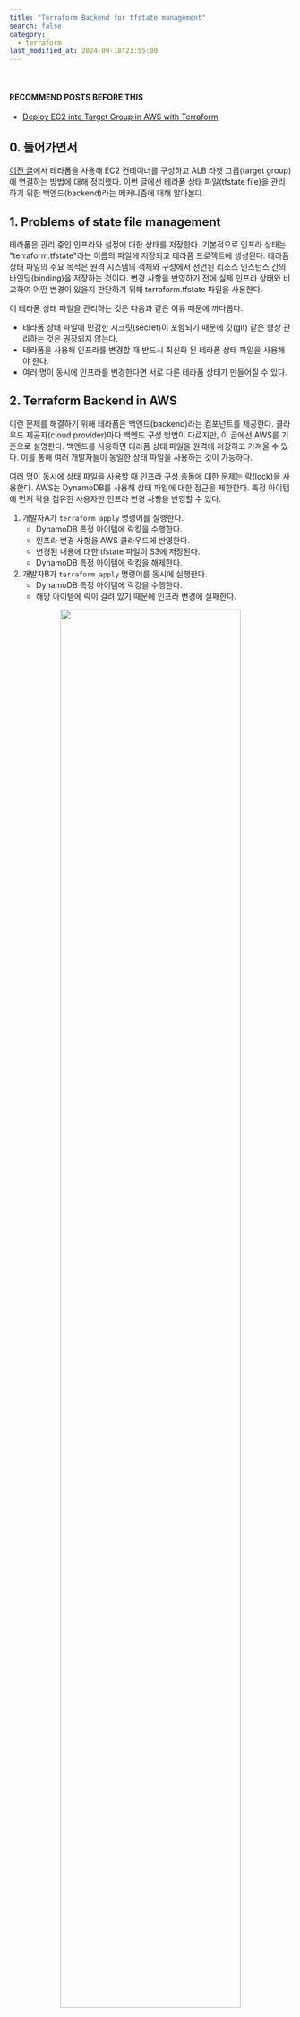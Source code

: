 ```yaml
---
title: "Terraform Backend for tfstate management"
search: false
category:
  - terraform
last_modified_at: 2024-09-18T23:55:00
---
```


<br/>

#### RECOMMEND POSTS BEFORE THIS

- [Deploy EC2 into Target Group in AWS with Terraform][deploy-ec2-into-target-group-in-aws-with-terraform-link]

## 0. 들어가면서

[이전 글][deploy-ec2-into-target-group-in-aws-with-terraform-link]에서 테라폼을 사용해 EC2 컨테이너를 구성하고 ALB 타겟 그룹(target group)에 연결하는 방법에 대해 정리했다. 이번 글에선 테라폼 상태 파일(tfstate file)을 관리하기 위한 백엔드(backend)라는 메커니즘에 대해 알아본다.

## 1. Problems of state file management

테라폼은 관리 중인 인프라와 설정에 대한 상태를 저장한다. 기본적으로 인프라 상태는 "terraform.tfstate"라는 이름의 파일에 저장되고 테라폼 프로젝트에 생성된다. 테라폼 상태 파일의 주요 목적은 원격 시스템의 객체와 구성에서 선언된 리소스 인스턴스 간의 바인딩(binding)을 저장하는 것이다. 변경 사항을 반영하기 전에 실제 인프라 상태와 비교하여 어떤 변경이 있을지 판단하기 위해 terraform.tfstate 파일을 사용한다. 

이 테라폼 상태 파일을 관리하는 것은 다음과 같은 이유 때문에 까다롭다. 

- 테라폼 상태 파일에 민감한 시크릿(secret)이 포함되기 때문에 깃(git) 같은 형상 관리하는 것은 권장되지 않는다.
- 테라폼을 사용해 인프라를 변경할 때 반드시 최신화 된 테라폼 상태 파일을 사용해야 한다.
- 여러 명이 동시에 인프라를 변경한다면 서로 다른 테라폼 상태가 만들어질 수 있다.

## 2. Terraform Backend in AWS

이런 문제를 해결하기 위해 테라폼은 백엔드(backend)라는 컴포넌트를 제공한다. 클라우드 제공자(cloud provider)마다 백엔드 구성 방법이 다르지만, 이 글에선 AWS를 기준으로 설명한다. 백엔드를 사용하면 테라폼 상태 파일을 원격에 저장하고 가져올 수 있다. 이를 통해 여러 개발자들이 동일한 상태 파일을 사용하는 것이 가능하다. 

여러 명이 동시에 상태 파일을 사용할 때 인프라 구성 충돌에 대한 문제는 락(lock)을 사용한다. AWS는 DynamoDB를 사용해 상태 파일에 대한 접근을 제한한다. 특정 아이템에 먼저 락을 점유한 사용자만 인프라 변경 사항을 반영할 수 있다.

1. 개발자A가 `terraform apply` 명령어를 실행한다.
    - DynamoDB 특정 아이템에 락킹을 수행한다.
    - 인프라 변경 사항을 AWS 클라우드에 반영한다.
    - 변경된 내용에 대한 tfstate 파일이 S3에 저장된다.
    - DynamoDB 특정 아이템에 락킹을 해제한다.
2. 개발자B가 `terraform apply` 명령어를 동시에 실행한다.
    - DynamoDB 특정 아이템에 락킹을 수행한다.
    - 해당 아이템에 락이 걸려 있기 때문에 인프라 변경에 실패한다.

<div align="center">
  <img src="/images/posts/2024/terraform-backend-for-tfstate-management-01.png" width="80%" class="image__border">
</div>

## 3. Project structure

프로젝트 구성은 다음과 같다. 이전 글을 기준으로 다음 자원이 추가된다.

- backend.tf

```
.
├── backend.tf
├── ec2.tf
├── gateway.tf
├── load-balancer.tf
├── provider.tf
├── route-table.tf
├── security-group.tf
├── subnet.tf
├── terraform.tfvars
├── variable.tf
└── vpc.tf
```

## 4. Create Backend

테라폼 백엔드를 구성하기 전에 `backend.tf` 파일에 S3 버킷과 DynamoDB를 먼저 구성한다. 상태 파일에 대한 암호화(encryption)도 가능하지만, 이번 글에서 다루지 않는다.

- tfstate 파일을 저장할 S3 버킷을 생성한다.
- 파일 버전 관리를 수행한다.

```tf
resource "aws_s3_bucket" "state" {
  bucket = "${var.project_name}-tfstate-bucket"
}

resource "aws_s3_bucket_versioning" "versioning" {
  bucket = aws_s3_bucket.state.id

  versioning_configuration {
    status = "Enabled"
  }
}
```

DynamoDB를 생성한다. 

- LockID 이름을 갖는 파티션 키(partition key)를 하나 생성한다.

```tf
resource "aws_dynamodb_table" "terraform_state_lock" {
  name         = "${var.project_name}-terraform-lock"
  hash_key     = "LockID"
  billing_mode = "PAY_PER_REQUEST"

  attribute {
    name = "LockID"
    type = "S"
  }
}
```

테라폼 백엔드를 위해 구성한 리소스를 먼저 생성한다.

```
$ terraform apply

Terraform used the selected providers to generate the following execution plan. Resource actions are indicated with the following symbols:
  + create

Terraform will perform the following actions:

...


Apply complete! Resources: 24 added, 0 changed, 0 destroyed.

Outputs:

alb-dns = "tf-lb-20240918153002055100000004-925426991.us-east-1.elb.amazonaws.com"
```

S3 버킷과 DynamoDB 테이블을 모두 생성했다면 동일한 `backend.tf` 파일에 테라폼 백엔드를 구성한다.

- 버킷
  - 위에서 생성한 버킷을 지정한다.
- DynamoDB 테이블
  - 위에서 생성한 DynamoDB 테이블을 지정한다.
- 키
  - 테라폼 상태 파일 이름을 지정한다.
- 지역
  - us-east-1 지역을 선택한다.

```tf
terraform {
  backend "s3" {
    bucket         = "junhyunny-demo-tfstate-bucket"
    key            = "terraform.tfstate"
    region         = "us-east-1"
    dynamodb_table = "junhyunny-demo-terraform-lock"
  }
}
```

백엔드 구성에 대한 내용을 작성했다면 다시 초기화(terraform init)가 필요하다. 초기화 없이 명령어를 사용하면 다음과 같은 에러를 만난다.

```
$ terraform apply
╷
│ Error: Backend initialization required, please run "terraform init"
│ 
│ Reason: Initial configuration of the requested backend "s3"
│ 
│ The "backend" is the interface that Terraform uses to store state,
│ perform operations, etc. If this message is showing up, it means that the
│ Terraform configuration you're using is using a custom configuration for
│ the Terraform backend.
│ 
│ Changes to backend configurations require reinitialization. This allows
│ Terraform to set up the new configuration, copy existing state, etc. Please run
│ "terraform init" with either the "-reconfigure" or "-migrate-state" flags to
│ use the current configuration.
│ 
│ If the change reason above is incorrect, please verify your configuration
│ hasn't changed and try again. At this point, no changes to your existing
│ configuration or state have been made.
╵
```

테라폼 초기화를 수행한다. 

```
$ terraform init
Initializing the backend...
Do you want to copy existing state to the new backend?
  Pre-existing state was found while migrating the previous "local" backend to the
  newly configured "s3" backend. No existing state was found in the newly
  configured "s3" backend. Do you want to copy this state to the new "s3"
  backend? Enter "yes" to copy and "no" to start with an empty state.

  Enter a value: yes


Successfully configured the backend "s3"! Terraform will automatically
use this backend unless the backend configuration changes.
Initializing provider plugins...
- Reusing previous version of hashicorp/aws from the dependency lock file
- Using previously-installed hashicorp/aws v5.66.0

Terraform has been successfully initialized!

You may now begin working with Terraform. Try running "terraform plan" to see
any changes that are required for your infrastructure. All Terraform commands
should now work.

If you ever set or change modules or backend configuration for Terraform,
rerun this command to reinitialize your working directory. If you forget, other
commands will detect it and remind you to do so if necessary.
```

백엔드가 구성되었다면 버킷에 업로드 된 파일을 확인할 수 있다. 

<div align="center">
  <img src="/images/posts/2024/terraform-backend-for-tfstate-management-02.png" width="100%" class="image__border">
</div>

<br/>

백엔드 구성이 완료되었다면 프로젝트 경로에 테라폼 상태 파일이 필요 없으니 삭제한다. terraform apply 명령어를 수행하면 상태 파일에 대한 락, 언락(unlock)을 수행한다는 로그를 확인할 수 있다. 

```
$ terraform apply
Acquiring state lock. This may take a few moments...

...

Releasing state lock. This may take a few moments...
```

터미널 세션을 두 개 열고 각 터미널에서 terraform apply 명령어를 수행하면 늦게 실행한 터미널에서 아래와 같은 에러 메시지를 볼 수 있다.

```
$ terraform apply

Acquiring state lock. This may take a few moments...
╷
│ Error: Error acquiring the state lock
│ 
│ Error message: operation error DynamoDB: PutItem, https response error StatusCode: 400, RequestID: FQLJIU8SHUE4E1DO3PIPTT18UNVV4KQNSO5AEMVJF66Q9ASUAAJG, ConditionalCheckFailedException: The
│ conditional request failed
│ Lock Info:
│   ID:        7c6b45bd-2239-aebb-cae1-eb8f9e1777be
│   Path:      junhyunny-demo-tfstate-bucket/terraform.tfstate
│   Operation: OperationTypeApply
│   Who:       junhyunkang@1234567890
│   Version:   1.9.5
│   Created:   2024-09-18 15:43:23.049912 +0000 UTC
│   Info:      
│ 
│ 
│ Terraform acquires a state lock to protect the state from being written
│ by multiple users at the same time. Please resolve the issue above and try
│ again. For most commands, you can disable locking with the "-lock=false"
│ flag, but this is not recommended.
╵
```

#### TEST CODE REPOSITORY

- <https://github.com/Junhyunny/blog-in-action/tree/master/2024-09-18-terraform-backend-for-tfstate-management>

#### REFERENCE

- <https://developer.hashicorp.com/terraform/language/state>
- <https://blog.outsider.ne.kr/1290>
- <https://terraform101.inflearn.devopsart.dev/advanced/backend/>

[deploy-ec2-into-target-group-in-aws-with-terraform-link]: https://junhyunny.github.io/terraform/deploy-ec2-into-target-group-in-aws-with-terraform/